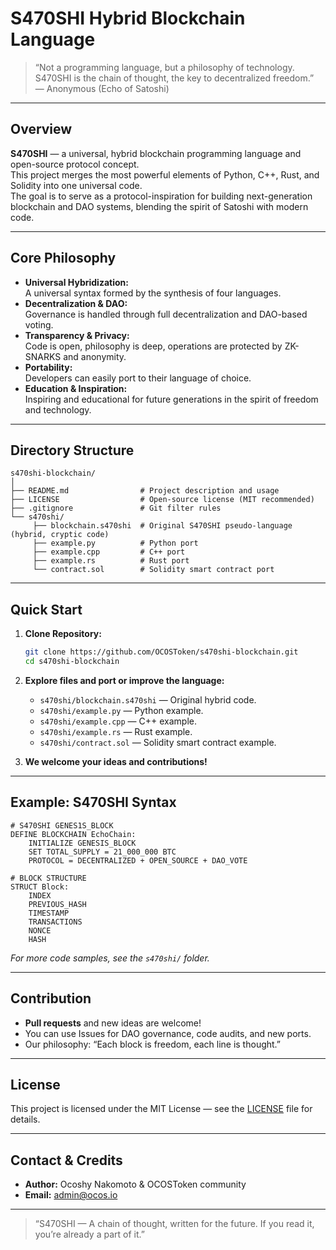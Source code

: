# S470SHI Hybrid Blockchain Language

> “Not a programming language, but a philosophy of technology. S470SHI is the chain of thought, the key to decentralized freedom.”  
> — Anonymous (Echo of Satoshi)

---

## Overview

**S470SHI** — a universal, hybrid blockchain programming language and open-source protocol concept.  
This project merges the most powerful elements of Python, C++, Rust, and Solidity into one universal code.  
The goal is to serve as a protocol-inspiration for building next-generation blockchain and DAO systems, blending the spirit of Satoshi with modern code.

---

## Core Philosophy

- **Universal Hybridization:**  
  A universal syntax formed by the synthesis of four languages.
- **Decentralization & DAO:**  
  Governance is handled through full decentralization and DAO-based voting.
- **Transparency & Privacy:**  
  Code is open, philosophy is deep, operations are protected by ZK-SNARKS and anonymity.
- **Portability:**  
  Developers can easily port to their language of choice.
- **Education & Inspiration:**  
  Inspiring and educational for future generations in the spirit of freedom and technology.

---

## Directory Structure

```
s470shi-blockchain/
│
├── README.md                # Project description and usage
├── LICENSE                  # Open-source license (MIT recommended)
├── .gitignore               # Git filter rules
└── s470shi/
     ├── blockchain.s470shi  # Original S470SHI pseudo-language (hybrid, cryptic code)
     ├── example.py          # Python port
     ├── example.cpp         # C++ port
     ├── example.rs          # Rust port
     └── contract.sol        # Solidity smart contract port
```

---

## Quick Start

1. **Clone Repository:**
    ```bash
    git clone https://github.com/OCOSToken/s470shi-blockchain.git
    cd s470shi-blockchain
    ```

2. **Explore files and port or improve the language:**
    - `s470shi/blockchain.s470shi` — Original hybrid code.
    - `s470shi/example.py` — Python example.
    - `s470shi/example.cpp` — C++ example.
    - `s470shi/example.rs` — Rust example.
    - `s470shi/contract.sol` — Solidity smart contract example.

3. **We welcome your ideas and contributions!**

---

## Example: S470SHI Syntax

```satoshi
# S470SHI GENES1S_BLOCK
DEFINE BLOCKCHAIN EchoChain:
    INITIALIZE GENESIS_BLOCK
    SET TOTAL_SUPPLY = 21_000_000 BTC
    PROTOCOL = DECENTRALIZED + OPEN_SOURCE + DAO_VOTE

# BLOCK STRUCTURE
STRUCT Block:
    INDEX
    PREVIOUS_HASH
    TIMESTAMP
    TRANSACTIONS
    NONCE
    HASH
```

*For more code samples, see the `s470shi/` folder.*

---

## Contribution

- **Pull requests** and new ideas are welcome!  
- You can use Issues for DAO governance, code audits, and new ports.
- Our philosophy: “Each block is freedom, each line is thought.”

---

## License

This project is licensed under the MIT License — see the [LICENSE](LICENSE) file for details.

---

## Contact & Credits

- **Author:** Ocoshy Nakomoto & OCOSToken community
- **Email:** admin@ocos.io

---

> “S470SHI — A chain of thought, written for the future. If you read it, you’re already a part of it.”
